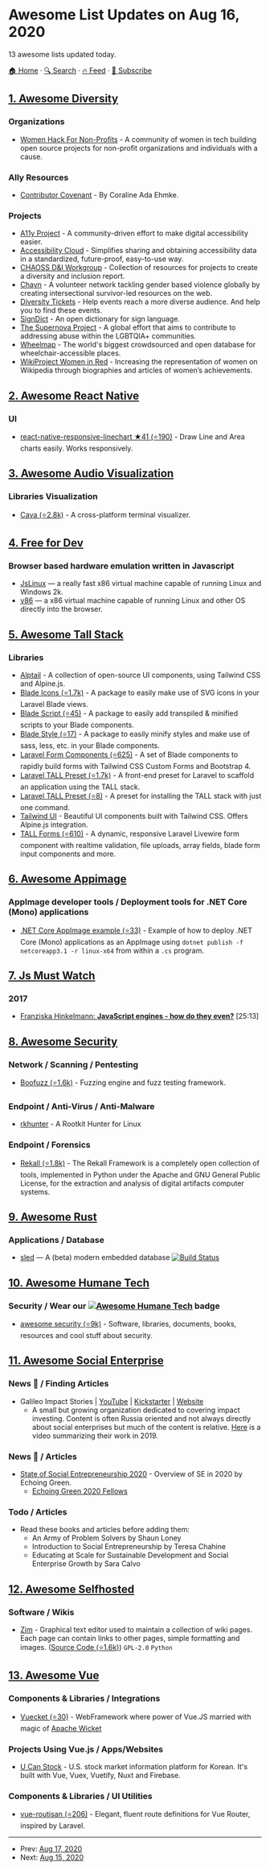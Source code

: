 # Awesome List Updates on Aug 16, 2020

13 awesome lists updated today.

[🏠 Home](/README.md) · [🔍 Search](https://test.trackawesomelist.com/search/) · [🔥 Feed](https://test.trackawesomelist.com/rss.xml) · [📮 Subscribe](https://trackawesomelist.us17.list-manage.com/subscribe?u=d2f0117aa829c83a63ec63c2f&id=36a103854c)



## [1. Awesome Diversity](/content/folkswhocode/awesome-diversity/README.md)

### Organizations

*   [Women Hack For Non-Profits](http://www.womenhackfornonprofits.com/) - A community of women in tech building open source projects for non-profit organizations and individuals with a cause.

### Ally Resources

*   [Contributor Covenant](https://www.contributor-covenant.org/) - By Coraline Ada Ehmke.

### Projects

*   [A11y Project](https://www.a11yproject.com/) - A community-driven effort to make digital accessibility easier.
*   [Accessibility Cloud](https://www.accessibility.cloud/) - Simplifies sharing and obtaining accessibility data in a standardized, future-proof, easy-to-use way.
*   [CHAOSS D\&I Workgroup](https://chaoss.community/metrics/) - Collection of resources for projects to create a diversity and inclusion report.
*   [Chayn](https://chayn.co/) - A volunteer network tackling gender based violence globally by creating intersectional survivor-led resources on the web.
*   [Diversity Tickets](https://diversitytickets.org/) - Help events reach a more diverse audience. And help you to find these events.
*   [SignDict](https://signdict.org/) - An open dictionary for sign language.
*   [The Supernova Project](http://supernovaproject.org/) - A global effort that aims to contribute to addressing abuse within the LGBTQIA+ communities.
*   [Wheelmap](https://wheelmap.org/) - The world's biggest crowdsourced and open database for wheelchair-accessible places.
*   [WikiProject Women in Red](https://en.wikipedia.org/wiki/Wikipedia:WikiProject_Women_in_Red) - Increasing the representation of women on Wikipedia through biographies and articles of women’s achievements.

## [2. Awesome React Native](/content/jondot/awesome-react-native/README.md)

### UI

*   [react-native-responsive-linechart ★41 (⭐190)](https://github.com/N1ghtly/react-native-responsive-linechart) - Draw Line and Area charts easily. Works responsively.

## [3. Awesome Audio Visualization](/content/willianjusten/awesome-audio-visualization/README.md)

### Libraries Visualization

*   [Cava (⭐2.8k)](https://github.com/karlstav/cava#latency-notes) - A cross-platform terminal visualizer.

## [4. Free for Dev](/content/ripienaar/free-for-dev/README.md)

### Browser based hardware emulation written in Javascript

*   [JsLinux](https://bellard.org/jslinux) — a really fast x86 virtual machine capable of running Linux and Windows 2k.
*   [v86](https://copy.sh/v86) — a x86 virtual machine capable of running Linux and other OS directly into the browser.

## [5. Awesome Tall Stack](/content/livewire/awesome-tall-stack/README.md)

### Libraries

*   [Alptail](https://www.alptail.com) - A collection of open-source UI components, using Tailwind CSS and Alpine.js.
*   [Blade Icons (⭐1.7k)](https://github.com/blade-ui-kit/blade-icons) - A package to easily make use of SVG icons in your Laravel Blade views.
*   [Blade Script (⭐45)](https://github.com/cbl/blade-script) - A package to easily add transpiled & minified scripts to your Blade components.
*   [Blade Style (⭐17)](https://github.com/cbl/blade-style) - A package to easily minify styles and make use of sass, less, etc. in your Blade components.
*   [Laravel Form Components (⭐625)](https://github.com/pascalbaljetmedia/laravel-form-components) - A set of Blade components to rapidly build forms with Tailwind CSS Custom Forms and Bootstrap 4.
*   [Laravel TALL Preset (⭐1.7k)](https://github.com/laravel-frontend-presets/tall) - A front-end preset for Laravel to scaffold an application using the TALL stack.
*   [Laravel TALL Preset (⭐8)](https://github.com/use-preset/laravel-tall/) - A preset for installing the TALL stack with just one command.
*   [Tailwind UI](https://tailwindui.com) - Beautiful UI components built with Tailwind CSS. Offers Alpine.js integration.
*   [TALL Forms (⭐610)](https://github.com/tanthammar/tall-forms) - A dynamic, responsive Laravel Livewire form component with realtime validation, file uploads, array fields, blade form input components and more.

## [6. Awesome Appimage](/content/AppImageCommunity/awesome-appimage/README.md)

### AppImage developer tools / Deployment tools for .NET Core (Mono) applications

*   [.NET Core AppImage example (⭐33)](https://github.com/ppy/osu-deploy/blob/697a49e9602502a2b7a899c0dff5383f6512d5d2/Program.cs#L207-L243) - Example of how to deploy .NET Core (Mono) applications as an AppImage using `dotnet publish -f netcoreapp3.1 -r linux-x64` from within a `.cs` program.

## [7. Js Must Watch](/content/bolshchikov/js-must-watch/README.md)

### 2017

*   [Franziska Hinkelmann: **JavaScript engines - how do they even?**](https://www.youtube.com/watch?v=p-iiEDtpy6I) \[25:13]

## [8. Awesome Security](/content/sbilly/awesome-security/README.md)

### Network / Scanning / Pentesting

*   [Boofuzz (⭐1.6k)](https://github.com/jtpereyda/boofuzz) - Fuzzing engine and fuzz testing framework.

### Endpoint / Anti-Virus / Anti-Malware

*   [rkhunter](http://rkhunter.sourceforge.net/) - A Rootkit Hunter for Linux

### Endpoint / Forensics

*   [Rekall (⭐1.8k)](https://github.com/google/rekall) - The Rekall Framework is a completely open collection of tools, implemented in Python under the Apache and GNU General Public License, for the extraction and analysis of digital artifacts computer systems.

## [9. Awesome Rust](/content/rust-unofficial/awesome-rust/README.md)

### Applications / Database

*   [sled](https://crates.io/crates/sled) — A (beta) modern embedded database [![Build Status](https://github.com/spacejam/sled/workflows/Rust/badge.svg?branch=master)](https://github.com/spacejam/sled/actions?workflow=Rust)

## [10. Awesome Humane Tech](/content/humanetech-community/awesome-humane-tech/README.md)

### Security / Wear our   [![Awesome Humane Tech](https://raw.githubusercontent.com/humanetech-community/awesome-humane-tech/main/humane-tech-badge.svg?sanitize=true)](https://github.com/humanetech-community/awesome-humane-tech)   badge

*   [awesome security (⭐9k)](https://github.com/sbilly/awesome-security) - Software, libraries, documents, books, resources and cool stuff about security.

## [11. Awesome Social Enterprise](/content/RayBB/awesome-social-enterprise/README.md)

### News 📰 / Finding Articles

*   Galileo Impact Stories | [YouTube](https://www.youtube.com/channel/UCtpwKxUCqGfHPKSqYKgfphw) | [Kickstarter](https://www.kickstarter.com/projects/baurens/pro-russia) | [Website](https://iiic.ch/)
    *   A small but growing organization dedicated to covering impact investing. Content is often Russia oriented and not always directly about social enterprises but much of the content is relative. [Here](https://youtu.be/Pzxz38AnXCc) is a video summarizing their work in 2019.

### News 📰 / Articles

*   [State of Social Entrepreneurship 2020](https://echoinggreen.org/news/state-of-social-entrepreneurship-2020/) - Overview of SE in 2020 by Echoing Green.
    *   [Echoing Green 2020 Fellows](https://echoinggreen.org/news/2020-fellows/)

### Todo / Articles

*   Read these books and articles before adding them:
    *   An Army of Problem Solvers by Shaun Loney
    *   Introduction to Social Entrepreneurship by Teresa Chahine
    *   Educating at Scale for Sustainable Development and Social Enterprise Growth by Sara Calvo

## [12. Awesome Selfhosted](/content/awesome-selfhosted/awesome-selfhosted/README.md)

### Software / Wikis

*   [Zim](https://zim-wiki.org/) - Graphical text editor used to maintain a collection of wiki pages. Each page can contain links to other pages, simple formatting and images. ([Source Code (⭐1.6k)](https://github.com/zim-desktop-wiki/zim-desktop-wiki)) `GPL-2.0` `Python`

## [13. Awesome Vue](/content/vuejs/awesome-vue/README.md)

### Components & Libraries / Integrations

*   [Vuecket (⭐30)](https://github.com/OrienteerBAP/vuecket) - WebFramework where power of Vue.JS married with magic of [Apache Wicket](https://wicket.apache.org/)

### Projects Using Vue.js / Apps/Websites

*   [U Can Stock](https://www.ucanstock.com/) - U.S. stock market information platform for Korean. It's built with Vue, Vuex, Vuetify, Nuxt and Firebase.

### Components & Libraries / UI Utilities

*   [vue-routisan (⭐206)](https://github.com/mikerockett/vue-routisan) - Elegant, fluent route definitions for Vue Router, inspired by Laravel.

---

- Prev: [Aug 17, 2020](/content/2020/08/17/README.md)
- Next: [Aug 15, 2020](/content/2020/08/15/README.md)